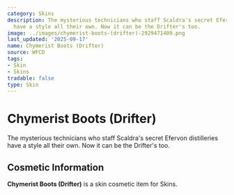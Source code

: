 ```yaml
---
category: Skins
description: The mysterious technicians who staff Scaldra's secret Efervon distilleries
  have a style all their own. Now it can be the Drifter's too.
image: ../images/chymerist-boots-(drifter)-2929471409.png
last_updated: '2025-09-17'
name: Chymerist Boots (Drifter)
source: WFCD
tags:
- Skin
- Skins
tradable: false
type: Skin
---
```


# Chymerist Boots (Drifter)

The mysterious technicians who staff Scaldra's secret Efervon distilleries have a style all their own. Now it can be the Drifter's too.

## Cosmetic Information

**Chymerist Boots (Drifter)** is a skin cosmetic item for Skins.

